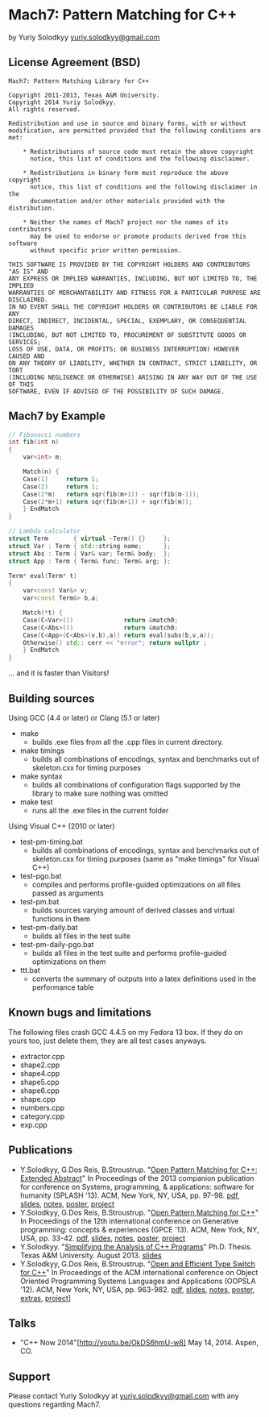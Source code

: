Mach7: Pattern Matching for C++
===============================

by Yuriy Solodkyy <yuriy.solodkyy@gmail.com>


License Agreement (BSD)
-----------------------
```
Mach7: Pattern Matching Library for C++

Copyright 2011-2013, Texas A&M University.
Copyright 2014 Yuriy Solodkyy.
All rights reserved.

Redistribution and use in source and binary forms, with or without
modification, are permitted provided that the following conditions are met:

    * Redistributions of source code must retain the above copyright
      notice, this list of conditions and the following disclaimer.

    * Redistributions in binary form must reproduce the above copyright
      notice, this list of conditions and the following disclaimer in the
      documentation and/or other materials provided with the distribution.

    * Neither the names of Mach7 project nor the names of its contributors
      may be used to endorse or promote products derived from this software
      without specific prior written permission.

THIS SOFTWARE IS PROVIDED BY THE COPYRIGHT HOLDERS AND CONTRIBUTORS "AS IS" AND
ANY EXPRESS OR IMPLIED WARRANTIES, INCLUDING, BUT NOT LIMITED TO, THE IMPLIED
WARRANTIES OF MERCHANTABILITY AND FITNESS FOR A PARTICULAR PURPOSE ARE DISCLAIMED.
IN NO EVENT SHALL THE COPYRIGHT HOLDERS OR CONTRIBUTORS BE LIABLE FOR ANY
DIRECT, INDIRECT, INCIDENTAL, SPECIAL, EXEMPLARY, OR CONSEQUENTIAL DAMAGES
(INCLUDING, BUT NOT LIMITED TO, PROCUREMENT OF SUBSTITUTE GOODS OR SERVICES;
LOSS OF USE, DATA, OR PROFITS; OR BUSINESS INTERRUPTION) HOWEVER CAUSED AND
ON ANY THEORY OF LIABILITY, WHETHER IN CONTRACT, STRICT LIABILITY, OR TORT
(INCLUDING NEGLIGENCE OR OTHERWISE) ARISING IN ANY WAY OUT OF THE USE OF THIS
SOFTWARE, EVEN IF ADVISED OF THE POSSIBILITY OF SUCH DAMAGE.
```

Mach7 by Example
----------------
```C++
// Fibonacci numbers
int fib(int n)
{
    var<int> m;

    Match(n) {
    Case(1)     return 1;
    Case(2)     return 1;
    Case(2*m)   return sqr(fib(m+1)) - sqr(fib(m-1));
    Case(2*m+1) return sqr(fib(m+1)) + sqr(fib(m));
    } EndMatch
}

// Lambda calculator
struct Term       { virtual ~Term() {}     };
struct Var : Term { std::string name;      };
struct Abs : Term { Var& var; Term& body;  };
struct App : Term { Term& func; Term& arg; };

Term* eval(Term* t)
{
    var<const Var&> v; 
    var<const Term&> b,a;

    Match(*t) {
    Case(C<Var>())              return &match0;
    Case(C<Abs>())              return &match0;
    Case(C<App>(C<Abs>(v,b),a)) return eval(subs(b,v,a));
    Otherwise() std:: cerr << "error"; return nullptr ;
    } EndMatch
}
```

... and it is faster than Visitors!

Building sources
----------------

Using GCC (4.4 or later) or Clang (5.1 or later)
 * make
    - builds .exe files from all the .cpp files in current directory.
 * make timings
    - builds all combinations of encodings, syntax and benchmarks out of 
      skeleton.cxx for timing purposes
 * make syntax
    - builds all combinations of configuration flags supported by the library to 
      make sure nothing was omitted
 * make test
    - runs all the .exe files in the current folder

Using Visual C++ (2010 or later)
 * test-pm-timing.bat
    - builds all combinations of encodings, syntax and benchmarks out of 
      skeleton.cxx for timing purposes (same as "make timings" for Visual C++)
 * test-pgo.bat
    - compiles and performs profile-guided optimizations on all files passed as 
      arguments
 * test-pm.bat
    - builds sources varying amount of derived classes and virtual functions in 
      them
 * test-pm-daily.bat
    - builds all files in the test suite
 * test-pm-daily-pgo.bat
    - builds all files in the test suite and performs profile-guided 
      optimizations on them
 * ttt.bat
    - converts the summary of outputs into a latex definitions used in the 
      performance table

Known bugs and limitations
--------------------------

The following files crash GCC 4.4.5 on my Fedora 13 box. If they do on yours 
too, just delete them, they are all test cases anyways.
 - extractor.cpp
 - shape2.cpp
 - shape4.cpp
 - shape5.cpp
 - shape6.cpp
 - shape.cpp
 - numbers.cpp
 - category.cpp
 - exp.cpp

Publications
------------

 * Y.Solodkyy, G.Dos Reis, B.Stroustrup. "[Open Pattern Matching for C++: Extended Abstract](https://parasol.tamu.edu/~yuriys/papers/OPM13EA.pdf)" In Proceedings of the 2013 companion publication for conference on Systems, programming, & applications: software for humanity (SPLASH '13). ACM, New York, NY, USA, pp. 97-98. [pdf](https://parasol.tamu.edu/~yuriys/papers/OPM13EA.pdf), [slides](https://parasol.tamu.edu/~yuriys/presentations/2013-10-27-GPCE-PatternMatching.pptx), [notes](https://parasol.tamu.edu/~yuriys/presentations/2013-10-27-GPCE-PatternMatching-Notes.pdf), [poster](https://parasol.tamu.edu/~yuriys/posters/Mach7.pdf), [project](http://parasol.tamu.edu/mach7/)
 * Y.Solodkyy, G.Dos Reis, B.Stroustrup. "[Open Pattern Matching for C++](https://parasol.tamu.edu/~yuriys/papers/OPM13.pdf)" In Proceedings of the 12th international conference on Generative programming: concepts & experiences (GPCE '13). ACM, New York, NY, USA, pp. 33-42. [pdf](https://parasol.tamu.edu/~yuriys/papers/OPM13.pdf), [slides](https://parasol.tamu.edu/~yuriys/presentations/2013-10-27-GPCE-PatternMatching.pptx), [notes](https://parasol.tamu.edu/~yuriys/presentations/2013-10-27-GPCE-PatternMatching-Notes.pdf), [poster](https://parasol.tamu.edu/~yuriys/posters/Mach7.pdf), [project](http://parasol.tamu.edu/mach7/)
 * Y.Solodkyy. "[Simplifying the Analysis of C++ Programs](https://parasol.tamu.edu/~yuriys/papers/SOLODKYY-DISSERTATION-2013.pdf)" Ph.D. Thesis. Texas A&M University. August 2013. [slides](https://parasol.tamu.edu/~yuriys/presentations/2013-05-22-PhdDefense.pptx)
 * Y.Solodkyy, G.Dos Reis, B.Stroustrup. "[Open and Efficient Type Switch for C++](https://parasol.tamu.edu/~yuriys/papers/TS12.pdf)" In Proceedings of the ACM international conference on Object Oriented Programming Systems Languages and Applications (OOPSLA '12). ACM, New York, NY, USA, pp. 963-982. [pdf](https://parasol.tamu.edu/~yuriys/papers/TS12.pdf), [slides](https://parasol.tamu.edu/~yuriys/presentations/2012-10-25-OOPSLA-TypeSwitch.pptx), [notes](https://parasol.tamu.edu/~yuriys/presentations/2012-10-25-OOPSLA-TypeSwitch-Notes.pdf), [poster](https://parasol.tamu.edu/~yuriys/posters/Mach7.pdf), [extras](https://parasol.tamu.edu/~yuriys/pm/), [project](http://parasol.tamu.edu/mach7/)]

Talks
-------------

 * "C++ Now 2014"[http://youtu.be/OkDS6hmU-w8] May 14, 2014. Aspen, CO.

Support
-------

Please contact Yuriy Solodkyy at yuriy.solodkyy@gmail.com with any questions regarding Mach7.
